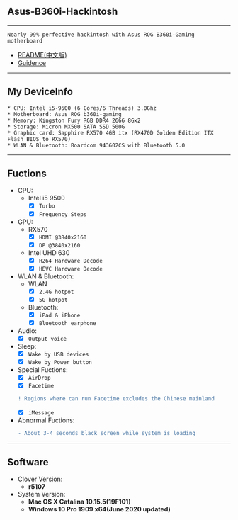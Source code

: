 ## Asus-B360i-Hackintosh
---
    Nearly 99% perfective hackintosh with Asus ROG B360i-Gaming motherboard
 * [README(中文版)](./README(中文版).md)
 * [Guidence](./guidence.md)
---
## My DeviceInfo
    * CPU: Intel i5-9500 (6 Cores/6 Threads) 3.0Ghz  
    * Motherboard: Asus ROG b360i-gaming  
    * Memory: Kingston Fury RGB DDR4 2666 8Gx2  
    * Storage: Micron MX500 SATA SSD 500G  
    * Graphic card: Sapphire RX570 4GB itx (RX470D Golden Edition ITX Flash BIOS to RX570)  
    * WLAN & Bluetooth: Boardcom 943602CS with Bluetooth 5.0  
---
## Fuctions
* CPU:
  * Intel i5 9500
    - [x] ```Turbo```
    - [x] ```Frequency Steps```
* GPU:
  * RX570
    - [x] ```HDMI @3840x2160```
    - [x] ```DP @3840x2160```
  * Intel UHD 630
    - [x] ```H264 Hardware Decode```
    - [x] ```HEVC Hardware Decode```
* WLAN & Bluetooth:
  * WLAN
    - [x] ```2.4G hotpot```
    - [x] ```5G hotpot```
  * Bluetooth:
    - [x] ```iPad & iPhone```
    - [x] ```Bluetooth earphone```
* Audio:
    - [x] ```Output voice```
* Sleep:
    - [x] ```Wake by USB devices```
    - [x] ```Wake by Power button```
* Special Fuctions:
    - [x] ```AirDrop```
    - [x] ```Facetime```
    ```diff
    ! Regions where can run Facetime excludes the Chinese mainland
    ```
    - [x] ```iMessage```
* Abnormal Fuctions:
    ```diff
    - About 3-4 seconds black screen while system is loading
    ```
---
## Software
* Clover Version:
  * **r5107**
* System Version:
  * **Mac OS X Catalina 10.15.5(19F101)**
  * **Windows 10 Pro 1909 x64(June 2020 updated)**
